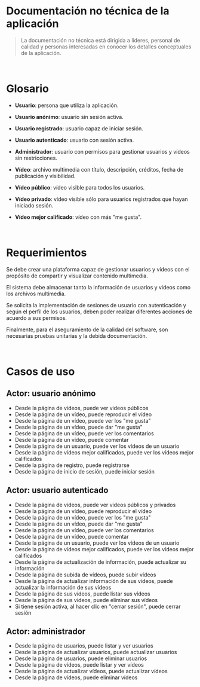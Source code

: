 # Documentación no técnica de la aplicación

> La documentación no técnica está dirigida a líderes, personal de calidad y personas interesadas en conocer los detalles conceptuales de la aplicación.

<br>

# Glosario

- **Usuario**: persona que utiliza la aplicación.
- **Usuario anónimo**: usuario sin sesión activa.
- **Usuario registrado**: usuario capaz de iniciar sesión.
- **Usuario autenticado**: usuario con sesión activa.
- **Administrador**: usuario con permisos para gestionar usuarios y vídeos sin restricciones.

- **Vídeo**: archivo multimedia con título, descripción, créditos, fecha de publicación y visibilidad.
- **Vídeo público**: vídeo visible para todos los usuarios.
- **Vídeo privado**: vídeo visible sólo para usuarios registrados que hayan iniciado sesión.
- **Vídeo mejor calificado**: vídeo con más "me gusta".

<br>

# Requerimientos

Se debe crear una plataforma capaz de gestionar usuarios y vídeos con el propósito de compartir y visualizar contenido multimedia.

El sistema debe almacenar tanto la información de usuarios y videos como los archivos multimedia.

Se solicita la implementación de sesiones de usuario con autenticación y según el perfil de los usuarios, deben poder realizar diferentes acciones de acuerdo a sus permisos.

Finalmente, para el aseguramiento de la calidad del software, son necesarias pruebas unitarias y la debida documentación.

<br>

# Casos de uso

## Actor: usuario anónimo

- Desde la página de videos, puede ver videos públicos
- Desde la página de un vídeo, puede reproducir el vídeo
- Desde la página de un vídeo, puede ver los "me gusta"
- Desde la página de un vídeo, puede dar "me gusta"
- Desde la página de un vídeo, puede ver los comentarios
- Desde la página de un vídeo, puede comentar
- Desde la página de un usuario, puede ver los vídeos de un usuario
- Desde la página de vídeos mejor calificados, puede ver los vídeos mejor calificados
- Desde la página de registro, puede registrarse
- Desde la página de inicio de sesión, puede iniciar sesión

## Actor: usuario autenticado

- Desde la página de videos, puede ver videos públicos y privados
- Desde la página de un vídeo, puede reproducir el vídeo
- Desde la página de un vídeo, puede ver los "me gusta"
- Desde la página de un vídeo, puede dar "me gusta"
- Desde la página de un vídeo, puede ver los comentarios
- Desde la página de un vídeo, puede comentar
- Desde la página de un usuario, puede ver los vídeos de un usuario
- Desde la página de vídeos mejor calificados, puede ver los vídeos mejor calificados
- Desde la página de actualización de información, puede actualizar su información
- Desde la página de subida de vídeos, puede subir vídeos
- Desde la página de actualizar información de sus videos, puede actualizar la información de sus vídeos
- Desde la página de sus vídeos, puede listar sus vídeos
- Desde la página de sus vídeos, puede eliminar sus vídeos
- Si tiene sesión activa, al hacer clic en "cerrar sesión", puede cerrar sesión

## Actor: administrador

- Desde la página de usuarios, puede listar y ver usuarios
- Desde la página de actualizar usuarios, puede actualizar usuarios
- Desde la página de usuarios, puede eliminar usuarios
- Desde la página de vídeos, puede listar y ver vídeos
- Desde la página de actualizar vídeos, puede actualizar vídeos
- Desde la página de vídeos, puede eliminar vídeos